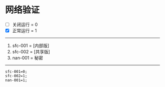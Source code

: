 # 网络验证

- [ ] 关闭运行 = 0
- [x] 正常运行 = 1
---
1. sfc-001 = [内部版]
2. sfc-002 = [共享版]
3. nan-001 = 秘密
---
```
sfc-001=0;
sfc-002=1;
nan-001=1;
```
